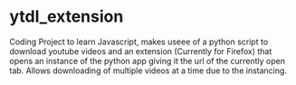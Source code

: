 # ytdl_extension
Coding Project to learn Javascript, makes useee of a python script to download youtube videos and an extension (Currently for Firefox) that opens an instance of the python app giving it the url of the currently open tab. Allows downloading of multiple videos at a time due to the instancing.

